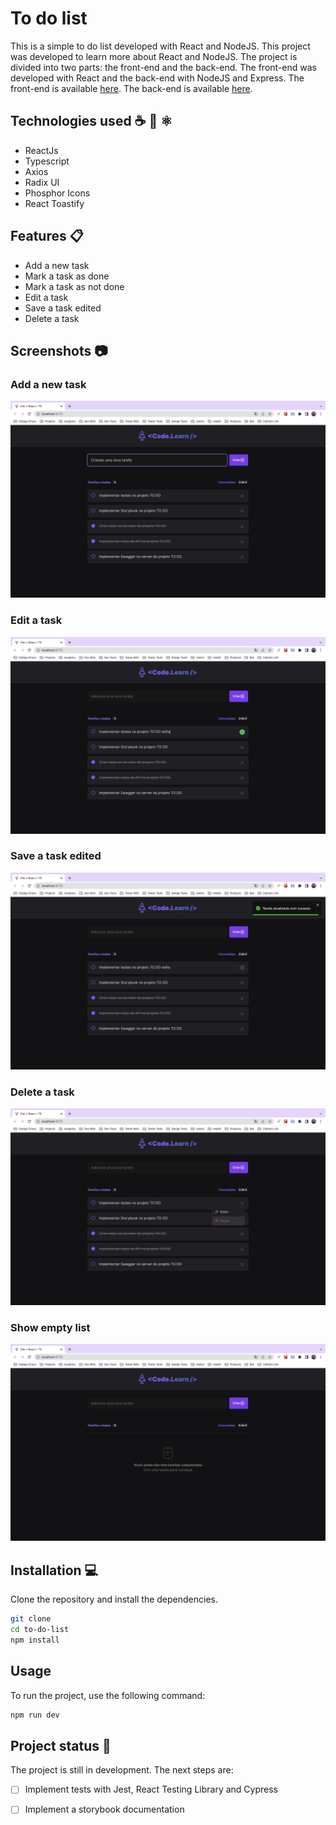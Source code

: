 # To do list

This is a simple to do list developed with React and NodeJS. This project was developed to learn more about React and NodeJS. The project is divided into two parts: the front-end and the back-end. The front-end was developed with React and the back-end with NodeJS and Express. The front-end is available [here](https://github.com/gihoekveld/to-do-list). The back-end is available [here](https://github.com/gihoekveld/to-do-server).

## Technologies used ☕️ 🐍 ⚛️

- ReactJs
- Typescript
- Axios
- Radix UI
- Phosphor Icons
- React Toastify

## Features 📋

- Add a new task
- Mark a task as done
- Mark a task as not done
- Edit a task
- Save a task edited
- Delete a task

## Screenshots 📷

### Add a new task
![Screenshot 3](public/screen_shot_adding_task.png)

### Edit a task
![Screenshot 2](public/screen_shot_editing_task.png)

### Save a task edited
![Screenshot 3](public/screen_shot_saving_task.png)

### Delete a task
![Screenshot 1](public/screen_shot_deleting_task.png)

### Show empty list
![Screenshot 3](public/screen_shot_empty_state.png)


## Installation 💻

Clone the repository and install the dependencies.

```bash
git clone
cd to-do-list
npm install
```

## Usage

To run the project, use the following command:

```bash
npm run dev
```

## Project status 🚧

The project is still in development. The next steps are:

- [ ] Implement tests with Jest, React Testing Library and Cypress
- [ ] Implement a storybook documentation








